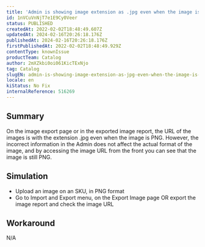 ```yaml
---
title: 'Admin is showing image extension as .jpg even when the image is .png'
id: 1nVCuVnNjT7e1E9Cy0Veer
status: PUBLISHED
createdAt: 2022-02-02T18:48:49.607Z
updatedAt: 2024-02-16T20:26:18.176Z
publishedAt: 2024-02-16T20:26:18.176Z
firstPublishedAt: 2022-02-02T18:48:49.929Z
contentType: knownIssue
productTeam: Catalog
author: 2mXZkbi0oi061KicTExNjo
tag: Catalog
slugEN: admin-is-showing-image-extension-as-jpg-even-when-the-image-is-png
locale: en
kiStatus: No Fix
internalReference: 516269
---
```


## Summary


On the image export page or in the exported image report, the URL of the images is with the extension .jpg even when the image is PNG. However, the incorrect information in the Admin does not affect the actual format of the image, and by accessing the image URL from the front you can see that the image is still PNG.



## Simulation


- Upload an image on an SKU, in PNG format
- Go to Import and Export menu, on the Export Image page OR export the image report and check the image URL



## Workaround


N/A

